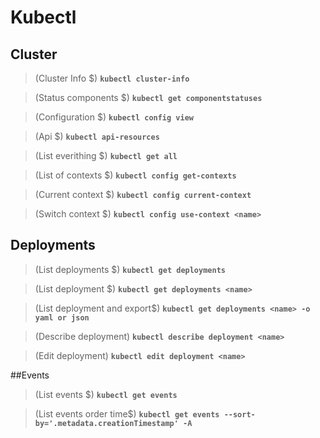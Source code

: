 # Kubectl                                                                                                                                                                                     
## Cluster

>(Cluster Info $) **`kubectl cluster-info`** 

>(Status components $) **`kubectl get componentstatuses`** 

>(Configuration $) **`kubectl config view`** 

>(Api $) **`kubectl api-resources`** 

>(List everithing $) **`kubectl get all`** 

>(List of contexts $) **`kubectl config get-contexts`**

>(Current context $) **`kubectl config current-context`**

>(Switch context $) **`kubectl config use-context <name>`**

## Deployments

>(List deployments $) **`kubectl get deployments`**

>(List deployment $) **`kubectl get deployments <name>`**

>(List deployment and export$) **`kubectl get deployments <name> -o yaml or json`**

>(Describe deployment) **`kubectl describe deployment <name>`**

>(Edit deployment) **`kubectl edit deployment <name>`**


##Events

>(List events $) **`kubectl get events`**

>(List events order time$) **`kubectl get events --sort-by='.metadata.creationTimestamp' -A`**
